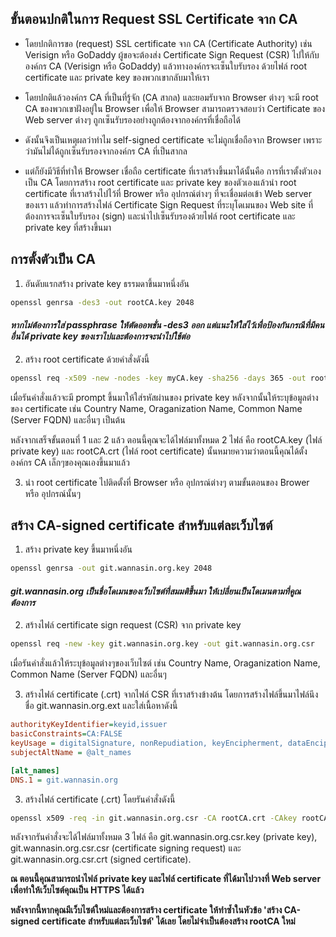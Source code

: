 ## ขั้นตอนปกติในการ Request SSL Certificate จาก CA

* โดยปกติการขอ (request) SSL certificate จาก CA (Certificate Authority) เช่น Verisign หรือ GoDaddy ผู้ขอจะต้องส่ง Certificate Sign Request (CSR) ไปให้กับองค์กร CA (Verisign หรือ GoDaddy) แล้วทางองค์กรจะเซ็นใบรับรอง ด้วยไฟล์ root certificate และ private key ของพวกเขากลับมาให้เรา

* โดยปกติแล้วองค์กร CA ที่เป็นที่รู้จัก (CA สากล) และยอมรับจาก Browser ต่างๆ จะมี root CA ของพวกเขาฝังอยู่ใน Browser เพื่อให้ Browser สามารถตรวจสอบว่า Certificate ของ Web server ต่างๆ ถูกเซ็นรับรองอย่างถูกต้องจากองค์กรที่เชื่อถือได้

* ดังนั้นจึงเป็นเหตุผลว่าทำไม self-signed certificate จะไม่ถูกเชื่อถือจาก Browser เพราะว่ามันไม่ได้ถูกเซ็นรับรองจากองค์กร CA ที่เป็นสากล

* แต่ก็ยังมีวิธีที่ทำให้ Browser เชื่อถือ certificate ที่เราสร้างขึ้นมาได้นั้นคือ การที่เราตั้งตัวเองเป็น CA โดยการสร้าง root certificate และ private key ของตัวเองแล้วนำ root certificate ที่เราสร้างไปไว้ที่ Brower หรือ อุปกรณ์ต่างๆ ที่จะเชื่อมต่อเข้า Web server ของเรา แล้วทำการสร้างไฟล์ Certificate Sign Request ที่ระบุโดเมนของ Web site ที่ต้องการจะเซ็นใบรับรอง (sign) และนำไปเซ็นรับรองด้วยไฟล์ root certificate และ private key ที่สร้างขึ้นมา

## การตั้งตัวเป็น CA

1. อันดับแรกสร้าง private key ธรรมดาขึ้นมาหนึ่งอัน

```bash
openssl genrsa -des3 -out rootCA.key 2048
```

#### *หากไม่ต้องการใส่ passphrase ให้ตัดออพชั่น -des3 ออก แต่แนะให้ใส่ไว้เพื่อป้องกันกรณีที่มีคนอื่นได้ private key ของเราไปและต้องการจะนำไปใช้ต่อ*

2. สร้าง root certificate ด้วยคำสั่งดังนี้

```bash
openssl req -x509 -new -nodes -key myCA.key -sha256 -days 365 -out rootCA.crt
```

เมื่อรันคำสั่งแล้วจะมี prompt ขึ้นมาให้ใส่รหัสผ่านของ private key หลังจากนั้นให้ระบุข้อมูลต่างของ certificate เช่น Country Name, Oraganization Name, Common Name (Server FQDN) และอื่นๆ เป็นต้น

หลังจากเสร็จขั้นตอนที่ 1 และ 2 แล้ว ตอนนี้คุณจะได้ไฟล์มาทั้งหมด 2 ไฟล์ คือ rootCA.key (ไฟล์ private key) และ rootCA.crt (ไฟล์ root certificate) นั้นหมายความว่าตอนนี้คุณได้ตั้งองค์กร CA เล็กๆของคุณเองขึ้นมาแล้ว

3. นำ root certificate ไปติดตั้งที่ Browser หรือ อุปกรณ์ต่างๆ ตามขั้นตอนของ Brower หรือ อุปกรณ์นั้นๆ

## สร้าง CA-signed certificate สำหรับแต่ละเว็บไซต์

1. สร้าง private key ขึ้นมาหนึ่งอัน

```bash
openssl genrsa -out git.wannasin.org.key 2048
```

#### *git.wannasin.org เป็นชื่อโดเมนของเว็บไซต์ที่สมมติขึ้นมา ให้เปลี่ยนเป็นโดเมนตามที่คูณต้องการ*

2. สร้างไฟล์ certificate sign request (CSR) จาก private key

```bash
openssl req -new -key git.wannasin.org.key -out git.wannasin.org.csr
```

เมื่อรันคำสั่งแล้วให้ระบุข้อมูลต่างๆของเว็บไซต์ เช่น Country Name, Oraganization Name, Common Name (Server FQDN) และอื่นๆ

3. สร้างไฟล์ certificate (.crt) จากไฟล์ CSR ที่เราสร้างข้างต้น โดยการสร้างไฟล์ขึ้นมาไฟล์นึงชื่อ git.wannasin.org.ext และใส่เนื้อหาดังนี้

```ini
authorityKeyIdentifier=keyid,issuer
basicConstraints=CA:FALSE
keyUsage = digitalSignature, nonRepudiation, keyEncipherment, dataEncipherment
subjectAltName = @alt_names

[alt_names]
DNS.1 = git.wannasin.org
```

3. สร้างไฟล์ certificate (.crt) โดยรันคำสั่งดังนี้

```bash
openssl x509 -req -in git.wannasin.org.csr -CA rootCA.crt -CAkey rootCA.key -CAcreateserial -out git.wannasin.org.crt -days 7 -sha256 -extfile git.wannasin.org.ext
```

หลังจากรันคำสั่งจะได้ไฟล์มาทั้งหมด 3 ไฟล์ คือ git.wannasin.org.csr.key (private key), git.wannasin.org.csr.csr (certificate signing request) และ git.wannasin.org.csr.crt (signed certificate).

**ณ ตอนนี้คุณสามารถนำไฟล์ private key และไฟล์ certificate ที่ได้มาไปวางที่ Web server เพื่อทำให้เว็บไซต์คุณเป็น HTTPS ได้แล้ว**

**หลังจากนี้หากคุณมีเว็บไซต์ใหม่และต้องการสร้าง certificate ให้ทำซ้ำในหัวข้อ 'สร้าง CA-signed certificate สำหรับแต่ละเว็บไซต์' ได้เลย โดยไม่จำเป็นต้องสร้าง rootCA ใหม่**


